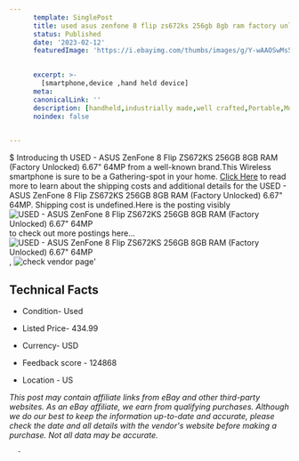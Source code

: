 ```yaml
---
      template: SinglePost
      title: used asus zenfone 8 flip zs672ks 256gb 8gb ram factory unlocked 6 67 64mp
      status: Published
      date: '2023-02-12'
      featuredImage: 'https://i.ebayimg.com/thumbs/images/g/Y-wAAOSwMs5ixZ2e/s-l225.jpg'
       

      excerpt: >-
        [smartphone,device ,hand held device]
      meta:
      canonicalLink: ''
      description: [handheld,industrially made,well crafted,Portable,Mobile,Compact,Convenient,Lightweight,Maneuverable,Man-portable,Miniature,Carriable,Hand-held,Light,Holdable,Transportable,Mobile device,Pocket-sized,On-the-go,Wireless,Cordless,Compact size,Convenient size, smartphone,device ,hand held device]
      noindex: false
      

---
```

$
      Introducing th USED - ASUS ZenFone 8 Flip ZS672KS 256GB 8GB RAM (Factory Unlocked) 6.67" 64MP from a well-known brand.This Wireless smartphone is sure to be a Gathering-spot in your home. [Click Here](https://www.ebay.com/itm/195196573577?hash=item2d729f5789%3Ag%3AY-wAAOSwMs5ixZ2e&mkevt=1&mkcid=1&mkrid=711-53200-19255-0&campid=%253CePNCampaignId%253E&customid=%253CreferenceId%253E&toolid=10049) to read more to learn about the shipping costs and additional details for the USED - ASUS ZenFone 8 Flip ZS672KS 256GB 8GB RAM (Factory Unlocked) 6.67" 64MP. Shipping cost is undefined.Here is the posting visibly ![USED - ASUS ZenFone 8 Flip ZS672KS 256GB 8GB RAM (Factory Unlocked) 6.67" 64MP](https://i.ebayimg.com/thumbs/images/g/Y-wAAOSwMs5ixZ2e/s-l225.jpg) to check out more postings here... ![USED - ASUS ZenFone 8 Flip ZS672KS 256GB 8GB RAM (Factory Unlocked) 6.67" 64MP](https://i.ebayimg.com/images/g/Y-wAAOSwMs5ixZ2e/s-l1600.jpg), ![check vendor page](https://origin-galleryplus.ebayimg.com/ws/web/195196573577_2_0_1/225x225.jpg)'

      

 ## Technical Facts 



     
      

 - Condition- Used 


      

 - Listed Price- 434.99 


      

 - Currency- USD 


      

 - Feedback score - 124868 


      

 - Location - US 


      
      

 *_This post may contain affiliate links from eBay and other third-party websites. As an eBay affiliate, we earn from qualifying purchases. Although we do our best to keep the information up-to-date and accurate, please check the date and all details with the vendor's website before making a purchase. Not all data may be accurate._*




      -
